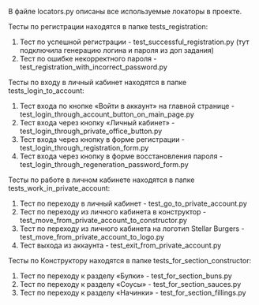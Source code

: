 В файле locators.py описаны все используемые локаторы в проекте.

Тесты по регистрации находятся в папке tests_registration:
1. Тест по успешной регистрации - test_successful_registration.py (тут подключила генерацию логина и пароля из доп задания)
2. Тест по ошибке некорректного пароля - test_registration_with_incorrect_password.py

Тесты по входу в личный кабинет находятся в папке tests_login_to_account:
1. Тест входа по кнопке «Войти в аккаунт» на главной странице - test_login_through_account_button_on_main_page.py
2. Тест входа через кнопку «Личный кабинет» - test_login_through_private_office_button.py
3. Тест входа через кнопку в форме регистрации - test_login_through_registration_form.py
4. Тест входа через кнопку в форме восстановления пароля - test_login_through_regeneration_password_form.py

Тесты по работе в личном кабинете находятся в папке tests_work_in_private_account:
1. Тест по переходу в личный кабинет - test_go_to_private_account.py
2. Тест по переходу из личного кабинета в конструктор - test_move_from_private_account_to_constructor.py
3. Тест по переходу из личного кабинета на логотип Stellar Burgers - test_move_from_private_account_to_logo.py
4. Тест выхода из аккаунта - test_exit_from_private_account.py

Тесты по Конструктору находятся в папке tests_for_section_constructor:
1. Тест по переходу к разделу «Булки» - test_for_section_buns.py
2. Тест по переходу к разделу «Соусы» - test_for_section_sauces.py
3. Тест по переходу к разделу «Начинки» - test_for_section_fillings.py


